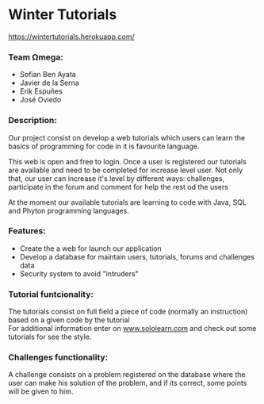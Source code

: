 ﻿# Winter Tutorials
 https://wintertutorials.herokuapp.com/
### Team Ωmega:
- Sofian Ben Ayata
- Javier de la Serna 
- Erik Espuñes 
- José Oviedo 

### Description:
Our project consist on develop a web tutorials which users can learn
the basics of programming for code in it is favourite language.

This web is open and free to login. Once a user is registered our
tutorials are available and need to be completed for increase level
user. Not only that, our user can increase it's level by different
ways: challenges, participate in the forum and comment for help the
rest od the users


At the moment our available tutorials are learning to code with
Java, SQL and Phyton programming languages.

### Features:
- Create the a web for launch our application
- Develop a database for maintain users, tutorials, forums and
challenges data
- Security system to avoid "intruders"

### Tutorial funtcionality:
The tutorials consist on full field a piece of code (normally an 
instruction) based on a given code by the tutorial<br/>
For additional information enter on www.sololearn.com and check out
some tutorials for see the style.

### Challenges functionality:
A challenge consists on a problem registered on the database where the
user can make his solution of the problem, and if its correct, some points
will be given to him.
